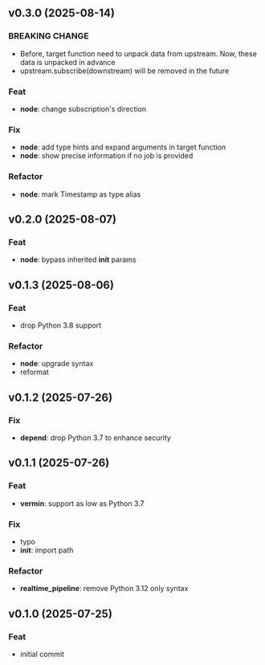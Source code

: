 ## v0.3.0 (2025-08-14)

### BREAKING CHANGE

- Before, target function need to unpack data from upstream. Now, these data is unpacked in advance
- upstream.subscribe(downstream) will be removed in the future

### Feat

- **node**: change subscription's direction

### Fix

- **node**: add type hints and expand arguments in target function
- **node**: show precise information if no job is provided

### Refactor

- **node**: mark Timestamp as type alias

## v0.2.0 (2025-08-07)

### Feat

- **node**: bypass inherited __init__ params

## v0.1.3 (2025-08-06)

### Feat

- drop Python 3.8 support

### Refactor

- **node**: upgrade syntax
- reformat

## v0.1.2 (2025-07-26)

### Fix

- **depend**: drop Python 3.7 to enhance security

## v0.1.1 (2025-07-26)

### Feat

- **vermin**: support as low as Python 3.7

### Fix

- typo
- **__init__**: import path

### Refactor

- **realtime_pipeline**: remove Python 3.12 only syntax

## v0.1.0 (2025-07-25)

### Feat

- initial commit
